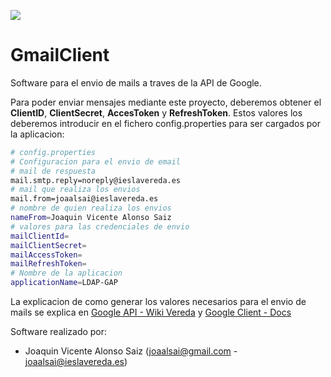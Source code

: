 ![](http://www.redpostmedia.co.uk/wp-content/uploads/2015/11/gmail-logo-1-01.png)
# GmailClient 
Software para el envio de mails a traves de la API de Google.

Para poder enviar mensajes mediante este proyecto, deberemos obtener el **ClientID**, **ClientSecret**, **AccesToken** y **RefreshToken**. Estos valores los deberemos introducir en el fichero config.properties para ser cargados por la aplicacion:

```bash
# config.properties
# Configuracion para el envio de email
# mail de respuesta
mail.smtp.reply=noreply@ieslavereda.es
# mail que realiza los envios
mail.from=joaalsai@ieslavereda.es
# nombre de quien realiza los envios
nameFrom=Joaquin Vicente Alonso Saiz
# valores para las credenciales de envio
mailClientId=
mailClientSecret=
mailAccessToken=
mailRefreshToken=
# Nombre de la aplicacion
applicationName=LDAP-GAP
```

La explicacion de como generar los valores necesarios para el envio de mails se explica en  [Google API - Wiki Vereda](http://wiki.ieslavereda.es/index.php?title=Google_API#Envio_de_Mails) y [Google Client - Docs](https://docs.google.com/document/d/1jZu8LlW-Yw5aRNznFO2sD2evbytovN-11ag_kKXquzs/edit?usp=sharing)

Software realizado por:
- Joaquin Vicente Alonso Saiz (joaalsai@gmail.com - joaalsai@ieslavereda.es)
